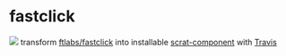 fastclick
=========

![](https://travis-ci.org/scrat-team/fastclick.svg?branch=master) transform [ftlabs/fastclick](https://github.com/ftlabs/fastclick) into installable [scrat-component](https://github.com/scrat-team) with [Travis](https://travis-ci.org/)
